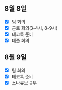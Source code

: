 ## 8월 8일

- [x] 팀 회의
- [x] 근로 회의(3-4시, 8-9시)
- [x] 테코톡 준비
- [x] 데플 회의

## 8월 9일

- [x] 팀 회의
- [x] 테코톡 준비
- [x] 소나큐브 공부
